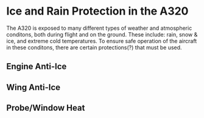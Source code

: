 # Ice and Rain Protection in the A320

The A320 is exposed to many different types of weather and atmospheric conditons, both during flight and on the ground. These include: rain, snow & ice, and extreme cold temperatures. To ensure safe operation of the aircraft in these conditons, there are certain protections(?) that must be used. 

## Engine Anti-Ice

## Wing Anti-Ice

## Probe/Window Heat